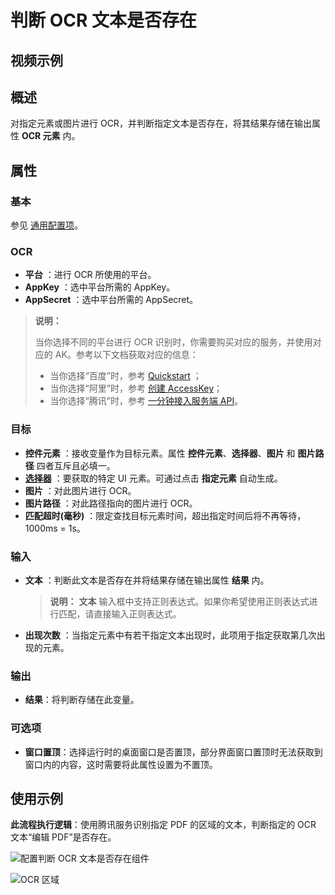 # 判断 OCR 文本是否存在

## 视频示例

## 概述

对指定元素或图片进行 OCR，并判断指定文本是否存在，将其结果存储在输出属性 **OCR 元素** 内。

## 属性

### 基本

参见 [通用配置项](../../Appendix/CommonConfigurationItems.md)。

### OCR

- **平台** ：进行 OCR 所使用的平台。
- **AppKey** ：选中平台所需的 AppKey。
- **AppSecret** ：选中平台所需的 AppSecret。

> **说明：**
>
> 当你选择不同的平台进行 OCR 识别时，你需要购买对应的服务，并使用对应的 AK。参考以下文档获取对应的信息：
>
>- 当你选择“百度”时，参考 [Quickstart](https://cloud.baidu.com/doc/OCR/s/dk3iqnq51) ；
>- 当你选择“阿里”时，参考 [创建 AccessKey](https://help.aliyun.com/document_detail/53045.html?spm=a2c4g.11186623.6.581.1fd87d0aEHqZj6&parentId=43579)；
>- 当你选择“腾讯”时，参考 [一分钟接入服务端 API](https://cloud.tencent.com/document/product/866/34681)。

### 目标

- **控件元素** ：接收变量作为目标元素。属性 **控件元素**、**选择器**、**图片** 和 **图片路径** 四者互斥且必填一。
- **[选择器](../../Appendix/Selector.md?_v=v2020.4)** ：要获取的特定 UI 元素。可通过点击 **指定元素** 自动生成。
- **图片** ：对此图片进行 OCR。
- **图片路径** ：对此路径指向的图片进行 OCR。
- **匹配超时(毫秒)** ：限定查找目标元素时间，超出指定时间后将不再等待，1000ms = 1s。

### 输入

- **文本** ：判断此文本是否存在并将结果存储在输出属性 **结果** 内。

    > **说明：**
    > **文本** 输入框中支持正则表达式。如果你希望使用正则表达式进行匹配，请直接输入正则表达式。
- **出现次数** ：当指定元素中有若干指定文本出现时，此项用于指定获取第几次出现的元素。

### 输出

- **结果**：将判断存储在此变量。

### 可选项

- **窗口置顶**：选择运行时的桌面窗口是否置顶，部分界面窗口置顶时无法获取到窗口内的内容，这时需要将此属性设置为不置顶。

## 使用示例

**此流程执行逻辑**：使用腾讯服务识别指定 PDF 的区域的文本，判断指定的 OCR 文本“编辑 PDF”是否存在。

![配置判断 OCR 文本是否存在组件](https://docimages.blob.core.chinacloudapi.cn/images/Activities/IdentifyOCRTextExist1.png)

![OCR 区域](https://docimages.blob.core.chinacloudapi.cn/images/Activities/OCR-sample.png)
